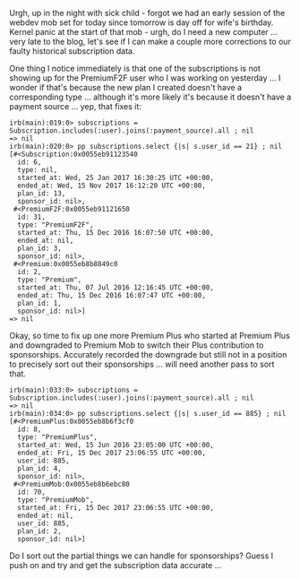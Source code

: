 Urgh, up in the night with sick child - forgot we had an early session of the webdev mob set for today since tomorrow is day off for wife's birthday.  Kernel panic at the start of that mob - urgh, do I need a new computer ... very late to the blog, let's see if I can make a couple more corrections to our faulty historical subscription data.

One thing I notice immediately is that one of the subscriptions is not showing up for the PremiumF2F user who I was working on yesterday ... I wonder if that's because the new plan I created doesn't have a corresponding type ... although it's more likely it's because it doesn't have a payment source ... yep, that fixes it:

```
irb(main):019:0> subscriptions = Subscription.includes(:user).joins(:payment_source).all ; nil
=> nil
irb(main):020:0> pp subscriptions.select {|s| s.user_id == 21} ; nil
[#<Subscription:0x0055eb91123540
  id: 6,
  type: nil,
  started_at: Wed, 25 Jan 2017 16:30:25 UTC +00:00,
  ended_at: Wed, 15 Nov 2017 16:12:20 UTC +00:00,
  plan_id: 13,
  sponsor_id: nil>,
 #<PremiumF2F:0x0055eb91121650
  id: 31,
  type: "PremiumF2F",
  started_at: Thu, 15 Dec 2016 16:07:50 UTC +00:00,
  ended_at: nil,
  plan_id: 3,
  sponsor_id: nil>,
 #<Premium:0x0055eb8b8849c0
  id: 2,
  type: "Premium",
  started_at: Thu, 07 Jul 2016 12:16:45 UTC +00:00,
  ended_at: Thu, 15 Dec 2016 16:07:47 UTC +00:00,
  plan_id: 1,
  sponsor_id: nil>]
=> nil
```

Okay, so time to fix up one more Premium Plus who started at Premium Plus and downgraded to Premium Mob to switch their Plus contribution to sponsorships.  Accurately recorded the downgrade but still not in a position to precisely sort out their sponsorships ... will need another pass to sort that.

```
irb(main):033:0> subscriptions = Subscription.includes(:user).joins(:payment_source).all ; nil
=> nil
irb(main):034:0> pp subscriptions.select {|s| s.user_id == 885} ; nil
[#<PremiumPlus:0x0055eb8b6f3cf0
  id: 8,
  type: "PremiumPlus",
  started_at: Wed, 15 Jun 2016 23:05:00 UTC +00:00,
  ended_at: Fri, 15 Dec 2017 23:06:55 UTC +00:00,
  user_id: 885,
  plan_id: 4,
  sponsor_id: nil>,
 #<PremiumMob:0x0055eb8b6ebc80
  id: 70,
  type: "PremiumMob",
  started_at: Fri, 15 Dec 2017 23:06:55 UTC +00:00,
  ended_at: nil,
  user_id: 885,
  plan_id: 2,
  sponsor_id: nil>]
```

Do I sort out the partial things we can handle for sponsorships? Guess I push on and try and get the subscription data accurate ... 
